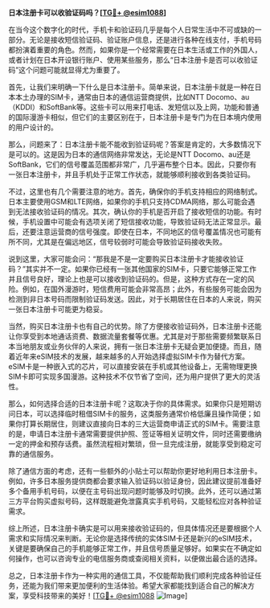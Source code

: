 **日本注册卡可以收验证码吗？[[TG💪+ @esim1088](https://t.me/s/esim1088)]**

在当今这个数字化的时代，手机卡和验证码几乎是每个人日常生活中不可或缺的一部分。无论是接收短信验证码、验证账户信息，还是进行各种在线支付，手机号码都扮演着重要的角色。然而，如果你是一个经常需要在日本生活或工作的外国人，或者计划在日本开设银行账户、使用某些服务，那么“日本注册卡是否可以收验证码”这个问题可能就显得尤为重要了。

首先，让我们来明确一下什么是日本注册卡。简单来说，日本注册卡就是一种在日本本土办理的SIM卡，通常由日本的通信运营商提供，比如NTT Docomo、au（KDDI）和SoftBank等。这些卡可以用来打电话、发短信以及上网，功能和普通的国际漫游卡相似，但它们的主要区别在于，日本注册卡是专门为在日本境内使用的用户设计的。

那么，问题来了：日本注册卡能不能收到验证码呢？答案是肯定的，大多数情况下是可以的。这是因为日本的通信网络非常发达，无论是NTT Docomo、au还是SoftBank，它们的信号覆盖范围都非常广，几乎遍布整个日本。因此，只要你有一张日本注册卡，并且手机处于正常工作状态，就能够顺利接收到各类验证码。

不过，这里也有几个需要注意的地方。首先，确保你的手机支持相应的网络制式。日本主要使用GSM和LTE网络，如果你的手机只支持CDMA网络，那么可能会遇到无法接收验证码的情况。其次，确认你的手机是否开启了接收短信的功能。有时候，手机设置中可能会有选项关闭了短信接收功能，导致验证码无法正常显示。最后，还要注意运营商的信号强度。即使在日本，不同地区的信号覆盖情况也可能有所不同，尤其是在偏远地区，信号较弱时可能会导致验证码接收失败。

说到这里，大家可能会问：“那我是不是一定要购买日本注册卡才能接收验证码？”其实并不一定。如果你已经有一张其他国家的SIM卡，只要它能够正常工作并且信号良好，理论上也是可以接收到验证码的。但是，这种方式存在一定的风险。例如，在国外漫游时，短信费用可能会非常高昂；此外，有些服务可能会因为检测到非日本号码而限制验证码发送。因此，对于长期居住在日本的人来说，购买一张日本注册卡可能更为稳妥。

当然，购买日本注册卡也有自己的优势。除了方便接收验证码外，日本注册卡还能让你享受到本地通话资费、数据流量套餐等优惠。尤其是对于那些需要频繁联系日本当地朋友或业务伙伴的人来说，拥有一张日本注册卡无疑会更加便捷。而且，随着近年来eSIM技术的发展，越来越多的人开始选择虚拟SIM卡作为替代方案。eSIM卡是一种嵌入式的芯片，可以直接安装在手机或其他设备上，无需物理更换SIM卡即可实现多国漫游。这种技术不仅节省了空间，还为用户提供了更大的灵活性。

那么，如何选择合适的日本注册卡呢？这取决于你的具体需求。如果你只是短期访问日本，可以选择临时租借SIM卡的服务，这类服务通常价格低廉且操作简便；如果你打算长期居住，则建议直接向日本的三大运营商申请正式的SIM卡。需要注意的是，申请日本注册卡通常需要提供护照、签证等相关证明文件，同时还需要缴纳一定的押金和预存话费。虽然流程相对繁琐，但一旦完成注册，就能享受到稳定可靠的通信服务。

除了通信方面的考虑，还有一些额外的小贴士可以帮助你更好地利用日本注册卡。例如，许多日本服务提供商都会要求输入验证码以验证身份，因此建议提前准备好多个备用手机号码，以便在主号码出现问题时能够及时切换。此外，还可以通过第三方平台购买虚拟号码，这样既能避免泄露真实手机号码，又能轻松应对各种验证需求。

综上所述，日本注册卡确实是可以用来接收验证码的，但具体情况还是要根据个人需求和实际情况来判断。无论你是选择传统的实体SIM卡还是新兴的eSIM技术，关键是要确保自己的手机能够正常工作，并且信号质量足够好。如果实在不确定如何操作，也可以咨询专业的电信服务商或查阅相关资料，以便做出最合适的选择。

总之，日本注册卡作为一种实用的通信工具，不仅能帮助我们顺利完成各种验证任务，还能为我们带来更加便利的生活体验。希望大家都能找到适合自己的解决方案，享受科技带来的美好！[[TG💪+ @esim1088](https://t.me/s/esim1088) ![Image](https://i.postimg.cc/4NQfJmqS/Snipaste-2025-05-13-00-14-12.png)]